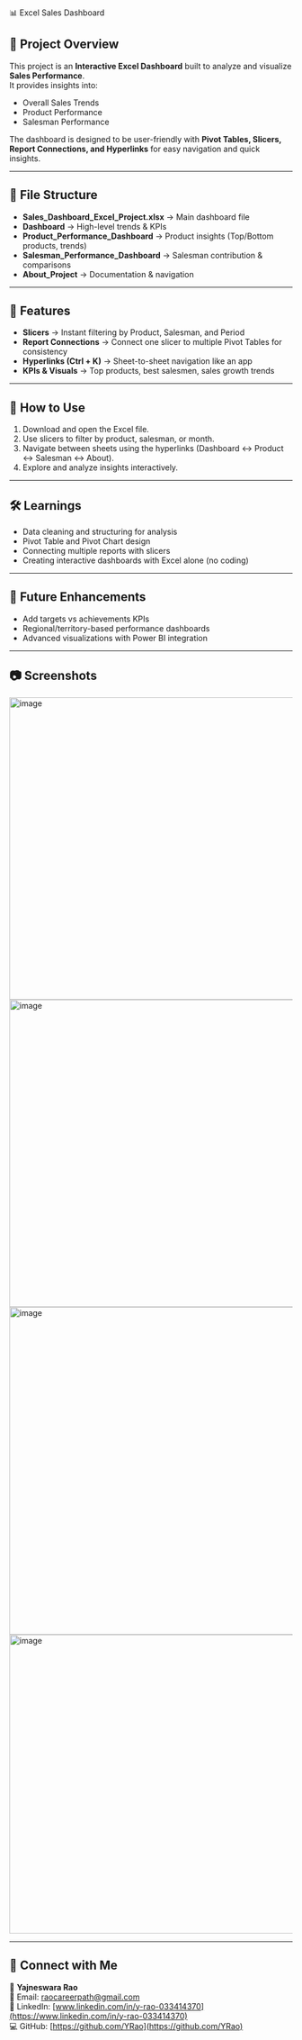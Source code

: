 📊 Excel Sales Dashboard

## 📌 Project Overview
This project is an **Interactive Excel Dashboard** built to analyze and visualize **Sales Performance**.  
It provides insights into:
- Overall Sales Trends
- Product Performance
- Salesman Performance  

The dashboard is designed to be user-friendly with **Pivot Tables, Slicers, Report Connections, and Hyperlinks** for easy navigation and quick insights.

---

## 📂 File Structure
- **Sales_Dashboard_Excel_Project.xlsx** → Main dashboard file
- **Dashboard** → High-level trends & KPIs
- **Product_Performance_Dashboard** → Product insights (Top/Bottom products, trends)
- **Salesman_Performance_Dashboard** → Salesman contribution & comparisons
- **About_Project** → Documentation & navigation

---

## 🔗 Features
- **Slicers** → Instant filtering by Product, Salesman, and Period  
- **Report Connections** → Connect one slicer to multiple Pivot Tables for consistency  
- **Hyperlinks (Ctrl + K)** → Sheet-to-sheet navigation like an app  
- **KPIs & Visuals** → Top products, best salesmen, sales growth trends  

---

## 🚀 How to Use
1. Download and open the Excel file.  
2. Use slicers to filter by product, salesman, or month.  
3. Navigate between sheets using the hyperlinks (Dashboard ↔ Product ↔ Salesman ↔ About).  
4. Explore and analyze insights interactively.  

---

## 🛠️ Learnings
- Data cleaning and structuring for analysis  
- Pivot Table and Pivot Chart design  
- Connecting multiple reports with slicers  
- Creating interactive dashboards with Excel alone (no coding)  

---

## 📌 Future Enhancements
- Add targets vs achievements KPIs  
- Regional/territory-based performance dashboards  
- Advanced visualizations with Power BI integration  

---

## 📷 Screenshots
<img width="1478" height="537" alt="image" src="https://github.com/user-attachments/assets/87a5d7e8-d745-4bf3-921c-5143c5d07719" />

<img width="1471" height="546" alt="image" src="https://github.com/user-attachments/assets/4a0534bd-1a44-4413-afd6-cf353fd0a6cb" />

<img width="1756" height="582" alt="image" src="https://github.com/user-attachments/assets/079353b3-3b09-46d5-8958-60934323cc68" />

<img width="1463" height="531" alt="image" src="https://github.com/user-attachments/assets/aa2897c0-fcdd-488f-b971-da3b943480bb" />




---

## 🙌 Connect with Me
👤 **Yajneswara Rao**  
📧 Email: [raocareerpath@gmail.com](mailto:raocareerpath@gmail.com)  
🔗 LinkedIn: [www.linkedin.com/in/y-rao-033414370](https://www.linkedin.com/in/y-rao-033414370)  
💻 GitHub: [[https://github.com/YRao](https://github.com/YRao)  ](https://github.com/RaoCareerPath)
